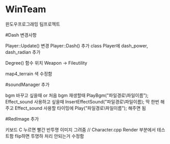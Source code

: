 # WinTeam
윈도우프로그래밍 팀프로젝트

#Dash 변경사항

Player::Update() 변경
Player::Dash() 추가
class Player에 dash_power, dash_radian 추가

Degree() 함수 위치 Weapon -> Fileutility

map4_terrain 색 수정함

#soundManager 추가

bgm 바꾸고 싶을때 or 처음 bgm 재생할때 PlayBgm("파일경로\\파일이름");
Effect_sound 사용하고 싶을때 InsertEffectSound("파일경로\\파일이름); 딱 한번 해주고
Effect_sound 사용할 타이밍에 Play("파일경로\\파일이름"); 해주면 됨

#RedImage 추가

키보드 C 누르면 빨간 반투명 이미지 그려줌 // Character.cpp Render 부분에서 테스트함
flip하면 투명하 처리 안되는거 수정함
